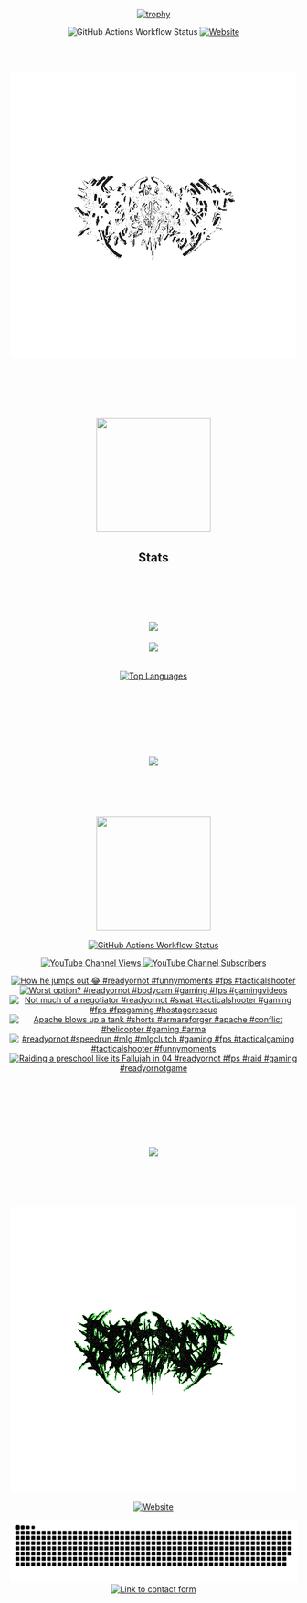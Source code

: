 [COMMENT]: <TITLE*****************************************>

<div align="center">
  <a href="https://seperet.com">
    
  [![trophy](https://github-profile-trophy.vercel.app/?username=denv3rr&column=-1&no-frame=true&no-bg=true&theme=darkhub&title=-Stars,-PullRequest,-Issues,-Reviews)](https://github.com/ryo-ma/github-profile-trophy)
    
  ![GitHub Actions Workflow Status](https://img.shields.io/github/actions/workflow/status/denv3rr/denv3rr/.github%2Fworkflows%2Fyoutube-cards.yml?logoColor=CD201F&label=connections&link=https%3A%2F%2Fyoutube.com%2F%40seperet)
  </a>
  <a href="https://seperet.com">
  ![Website](https://img.shields.io/website?url=https%3A%2F%2Fseperet.com&label=seperet.com)    
  </a>  
</div>

<br></br>

[COMMENT]: <LOGO*****************************************>
<div align="center">
  <a href="https://seperet.com">
    <img src=https://github.com/denv3rr/denv3rr/blob/main/Seperet_Slam_White.gif/>
  </a>
</div>
<br></br>
<br></br>
<br></br>

[COMMENT]: <STATS*****************************************>
<div align="center">

  <img src="https://github.com/Anmol-Baranwal/Cool-GIFs-For-GitHub/assets/74038190/0b335028-1d3d-4ee5-b5b3-a373d499be7e" width="200" height="200">

  ## Stats
</div>

<br></br>
<br></br>

<div align="center">  
<div align="center">
  <a>
    <img src="https://github-profile-summary-cards.vercel.app/api/cards/profile-details?username=denv3rr&theme=transparent"/>
    <br></br>
    <img src="https://github-readme-streak-stats.herokuapp.com?user=denv3rr&theme=transparent&hide_border=true&properties=background&border=white"/>
    <br></br>
  </a>
</div>
  
[![Top Languages](https://github-readme-stats.vercel.app/api/top-langs/?username=denv3rr&hide_border=true&theme=transparent&layout=donut&langs_count=12)](https://github.com/denv3rr/github-readme-stats)
<br></br>
<br></br>
<br></br>
<br></br>

<img src="https://user-images.githubusercontent.com/74038190/212284100-561aa473-3905-4a80-b561-0d28506553ee.gif">
<br></br>
<br></br>
<br></br>

[COMMENT]: <YOUTUBE*****************************************>
<div align="center">
<a href="https://youtube.com/@seperet">
  <img src="https://media4.giphy.com/media/v1.Y2lkPTc5MGI3NjExYzdqdmlpbzIzdDM1Zm8wNnR5MW8wODVwY29tMnBjd2ltb292eXRkMiZlcD12MV9pbnRlcm5hbF9naWZfYnlfaWQmY3Q9cw/dyLmcrc0wk4dUCxp0K/giphy.webp" width="200" height="200">

  <div align="center">
    
   [COMMENT]: <CHECK-WORKFLOWS*****************************************>
   
  ![GitHub Actions Workflow Status](https://img.shields.io/github/actions/workflow/status/denv3rr/denv3rr/.github%2Fworkflows%2Fyoutube-cards.yml?logoColor=CD201F&label=connections&link=https%3A%2F%2Fyoutube.com%2F%40seperet)
  
    
  </div>
  
  ![YouTube Channel Views](https://img.shields.io/youtube/channel/views/UCATB-IqmpAn-2XHu6lxTVwg)
  <a href="https://youtube.com/@seperet">
  ![YouTube Channel Subscribers](https://img.shields.io/youtube/channel/subscribers/UCATB-IqmpAn-2XHu6lxTVwg?link=https%3A%2F%2Fyoutube.com%2F%40seperet)
  </a>
</a>
  
<!-- BEGIN YOUTUBE-CARDS -->
[![How he jumps out 😂 #readyornot #funnymoments #fps #tacticalshooter](https://ytcards.demolab.com/?id=hqQ_dFW1Gu4&title=How+he+jumps+out+%F0%9F%98%82+%23readyornot+%23funnymoments+%23fps+%23tacticalshooter&lang=en&timestamp=1753487842&background_color=%230d1117&title_color=%23ffffff&stats_color=%23dedede&max_title_lines=1&width=250&border_radius=5 "How he jumps out 😂 #readyornot #funnymoments #fps #tacticalshooter")](https://www.youtube.com/shorts/hqQ_dFW1Gu4)
[![Worst option? #readyornot #bodycam #gaming #fps #gamingvideos](https://ytcards.demolab.com/?id=KzI-jUEX5To&title=Worst+option%3F+%23readyornot+%23bodycam+%23gaming+%23fps+%23gamingvideos&lang=en&timestamp=1753413241&background_color=%230d1117&title_color=%23ffffff&stats_color=%23dedede&max_title_lines=1&width=250&border_radius=5 "Worst option? #readyornot #bodycam #gaming #fps #gamingvideos")](https://www.youtube.com/shorts/KzI-jUEX5To)
[![Not much of a negotiator #readyornot #swat #tacticalshooter #gaming #fps #fpsgaming #hostagerescue](https://ytcards.demolab.com/?id=16j3nY5iyv4&title=Not+much+of+a+negotiator+%23readyornot+%23swat+%23tacticalshooter+%23gaming+%23fps+%23fpsgaming+%23hostagerescue&lang=en&timestamp=1753381477&background_color=%230d1117&title_color=%23ffffff&stats_color=%23dedede&max_title_lines=1&width=250&border_radius=5 "Not much of a negotiator #readyornot #swat #tacticalshooter #gaming #fps #fpsgaming #hostagerescue")](https://www.youtube.com/shorts/16j3nY5iyv4)
[![Apache blows up a tank #shorts #armareforger #apache #conflict #helicopter #gaming #arma](https://ytcards.demolab.com/?id=j_bM-6R_YT8&title=Apache+blows+up+a+tank+%23shorts+%23armareforger+%23apache+%23conflict+%23helicopter+%23gaming+%23arma&lang=en&timestamp=1753373329&background_color=%230d1117&title_color=%23ffffff&stats_color=%23dedede&max_title_lines=1&width=250&border_radius=5 "Apache blows up a tank #shorts #armareforger #apache #conflict #helicopter #gaming #arma")](https://www.youtube.com/shorts/j_bM-6R_YT8)
[![#readyornot #speedrun #mlg #mlgclutch #gaming #fps #tacticalgaming #tacticalshooter #funnymoments](https://ytcards.demolab.com/?id=V7x8DDh_-SA&title=%23readyornot+%23speedrun+%23mlg+%23mlgclutch+%23gaming+%23fps+%23tacticalgaming+%23tacticalshooter+%23funnymoments&lang=en&timestamp=1753346540&background_color=%230d1117&title_color=%23ffffff&stats_color=%23dedede&max_title_lines=1&width=250&border_radius=5 "#readyornot #speedrun #mlg #mlgclutch #gaming #fps #tacticalgaming #tacticalshooter #funnymoments")](https://www.youtube.com/shorts/V7x8DDh_-SA)
[![Raiding a preschool like its Fallujah in 04 #readyornot #fps #raid #gaming #readyornotgame](https://ytcards.demolab.com/?id=XBYChRWUoLo&title=Raiding+a+preschool+like+its+Fallujah+in+04+%23readyornot+%23fps+%23raid+%23gaming+%23readyornotgame&lang=en&timestamp=1753336040&background_color=%230d1117&title_color=%23ffffff&stats_color=%23dedede&max_title_lines=1&width=250&border_radius=5 "Raiding a preschool like its Fallujah in 04 #readyornot #fps #raid #gaming #readyornotgame")](https://www.youtube.com/shorts/XBYChRWUoLo)
<!-- END YOUTUBE-CARDS -->
<br></br>
<br></br>
<br></br>

<img src="https://user-images.githubusercontent.com/74038190/212284100-561aa473-3905-4a80-b561-0d28506553ee.gif">
<br></br>
<br></br>
<br></br>

[COMMENT]: <LOGO*****************************************>
<div align="center">
  <a href="https://seperet.com">
    <img src=https://github.com/denv3rr/denv3rr/blob/main/Seperet_NightVision_Slam.gif/>
  </a>
</div>

<a href="https://seperet.com">
  
  ![Website](https://img.shields.io/website?url=https%3A%2F%2Fseperet.com&label=seperet.com)

<a/>
  
</div>

[COMMENT]: <SNAKE*****************************************>
  <div align="center">
    <picture>
      <source media="(prefers-color-scheme: dark)" srcset="https://raw.githubusercontent.com/platane/platane/output/github-contribution-grid-snake-dark.svg">
      <source media="(prefers-color-scheme: light)" srcset="https://raw.githubusercontent.com/platane/platane/output/github-contribution-grid-snake.svg">
      <img alt="GitHub contribution grid snake animation" src="https://raw.githubusercontent.com/platane/platane/output/github-contribution-grid-snake.svg">
    </picture>
  </div>
<div align="center">
<a href="https://seperet.com/contact"><img src="https://readme-typing-svg.demolab.com?font=Sixtyfour+Convergence&size=25&duration=3000&color=F7F7F7&center=true&width=520&height=60&lines=CLICK+HERE+TO+CONTACT" alt="Link to contact form" /></a>
</div>

[COMMENT]: <LOGOS*****************************************>
[logo1]: https://github.com/denv3rr/denv3rr/blob/main/Seperet_Slam_White.gif "Seperet.com"
[logo2]: https://github.com/denv3rr/denv3rr/blob/main/Seperet_NightVision_Slam.gif "Seperet.com"
